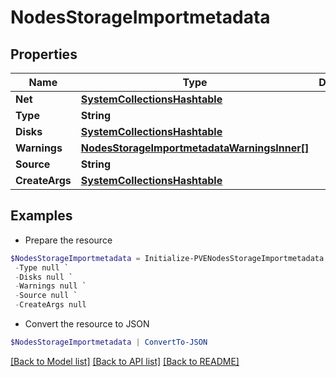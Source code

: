 # NodesStorageImportmetadata
## Properties

Name | Type | Description | Notes
------------ | ------------- | ------------- | -------------
**Net** | [**SystemCollectionsHashtable**](.md) |  | [optional] 
**Type** | **String** |  | [optional] 
**Disks** | [**SystemCollectionsHashtable**](.md) |  | [optional] 
**Warnings** | [**NodesStorageImportmetadataWarningsInner[]**](NodesStorageImportmetadataWarningsInner.md) |  | [optional] 
**Source** | **String** |  | [optional] 
**CreateArgs** | [**SystemCollectionsHashtable**](.md) |  | [optional] 

## Examples

- Prepare the resource
```powershell
$NodesStorageImportmetadata = Initialize-PVENodesStorageImportmetadata  -Net null `
 -Type null `
 -Disks null `
 -Warnings null `
 -Source null `
 -CreateArgs null
```

- Convert the resource to JSON
```powershell
$NodesStorageImportmetadata | ConvertTo-JSON
```

[[Back to Model list]](../README.md#documentation-for-models) [[Back to API list]](../README.md#documentation-for-api-endpoints) [[Back to README]](../README.md)

